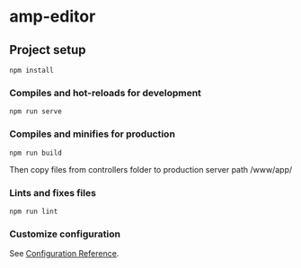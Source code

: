 # amp-editor

## Project setup
```
npm install
```

### Compiles and hot-reloads for development
```
npm run serve
```

### Compiles and minifies for production
```
npm run build
```
Then copy files from controllers folder to production server path /www/app/

### Lints and fixes files
```
npm run lint
```

### Customize configuration
See [Configuration Reference](https://cli.vuejs.org/config/).

